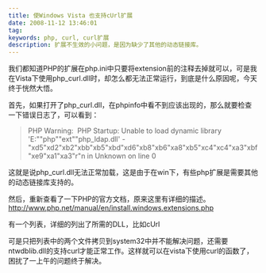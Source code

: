 ```yaml
---
title: 使Windows Vista 也支持cUrl扩展
date: 2008-11-12 13:46:01
tag: 
keywords: php, curl, curl扩展
description: 扩展不生效的小问题，是因为缺少了其他的动态链接库。
---
```


我们都知道PHP的扩展在php.ini中只要将extension前的注释去掉就可以，可是我在Vista下使用php_curl.dll时，却怎么都无法正常运行，到底是什么原因呢，今天终于恍然大悟。

首先，如果打开了php_curl.dll，在phpinfo中看不到应该出现的，那么就要检查一下错误日志了，可以看到：

> PHP Warning:  PHP Startup: Unable to load dynamic library 'E:""php""ext""php_ldap.dll' - "xd5"xd2"xb2"xbb"xb5"xbd"xd6"xb8"xb6"xa8"xb5"xc4"xc4"xa3"xbf"xe9"xa1"xa3"r"n in Unknown on line 0


这就是说php_curl.dll无法正常加载，这是由于在win下，有些php扩展是需要其他的动态链接库支持的。

然后，重新查看了一下PHP的官方文档，原来这里有详细的描述。
http://www.php.net/manual/en/install.windows.extensions.php

有一个列表，详细的列出了所需的DLL，比如cUrl

可是只把列表中的两个文件拷贝到system32中并不能解决问题，还需要 ntwdblib.dll的支持curl才能正常工作。这样就可以在vista下使用curl的函数了，困扰了一上午的问题终于解决。














